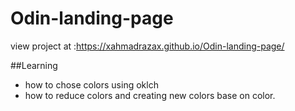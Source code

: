 # Odin-landing-page
view project at :https://xahmadrazax.github.io/Odin-landing-page/


##Learning
- how to chose colors using oklch
- how to reduce colors and creating new colors base on color.